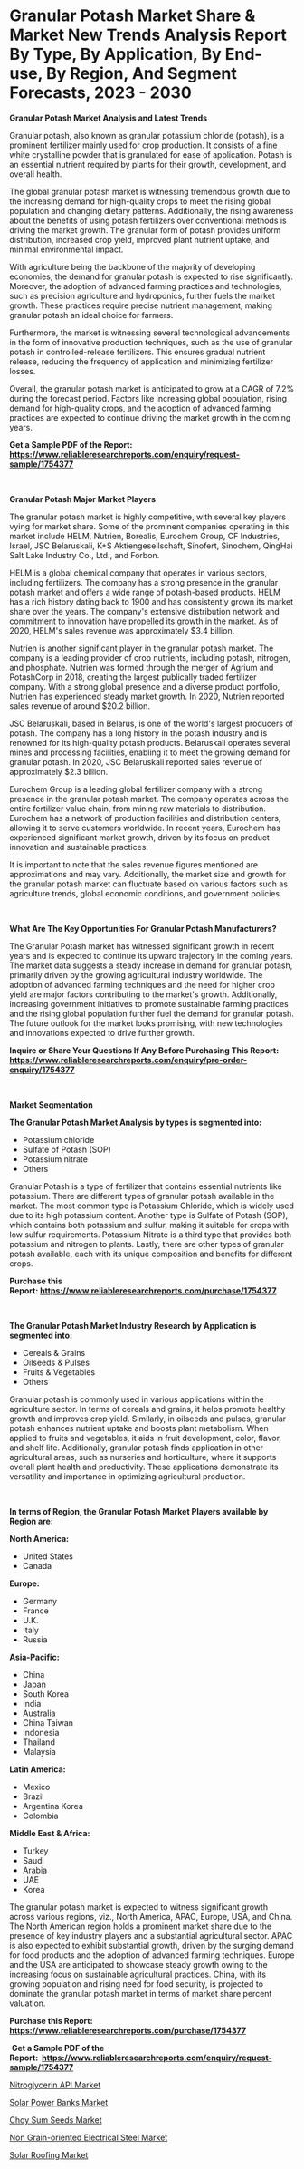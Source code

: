 <p><h1>Granular Potash Market Share & Market New Trends Analysis Report By Type, By Application, By End-use, By Region, And Segment Forecasts, 2023 - 2030</h1></p><p><strong>Granular Potash Market Analysis and Latest Trends</strong></p>
<p><p>Granular potash, also known as granular potassium chloride (potash), is a prominent fertilizer mainly used for crop production. It consists of a fine white crystalline powder that is granulated for ease of application. Potash is an essential nutrient required by plants for their growth, development, and overall health.</p><p>The global granular potash market is witnessing tremendous growth due to the increasing demand for high-quality crops to meet the rising global population and changing dietary patterns. Additionally, the rising awareness about the benefits of using potash fertilizers over conventional methods is driving the market growth. The granular form of potash provides uniform distribution, increased crop yield, improved plant nutrient uptake, and minimal environmental impact.</p><p>With agriculture being the backbone of the majority of developing economies, the demand for granular potash is expected to rise significantly. Moreover, the adoption of advanced farming practices and technologies, such as precision agriculture and hydroponics, further fuels the market growth. These practices require precise nutrient management, making granular potash an ideal choice for farmers.</p><p>Furthermore, the market is witnessing several technological advancements in the form of innovative production techniques, such as the use of granular potash in controlled-release fertilizers. This ensures gradual nutrient release, reducing the frequency of application and minimizing fertilizer losses.</p><p>Overall, the granular potash market is anticipated to grow at a CAGR of 7.2% during the forecast period. Factors like increasing global population, rising demand for high-quality crops, and the adoption of advanced farming practices are expected to continue driving the market growth in the coming years.</p></p>
<p><strong>Get a Sample PDF of the Report:&nbsp; <a href="https://www.reliableresearchreports.com/enquiry/request-sample/1754377">https://www.reliableresearchreports.com/enquiry/request-sample/1754377</a></strong></p>
<p>&nbsp;</p>
<p><strong>Granular Potash Major Market Players</strong></p>
<p><p>The granular potash market is highly competitive, with several key players vying for market share. Some of the prominent companies operating in this market include HELM, Nutrien, Borealis, Eurochem Group, CF Industries, Israel, JSC Belaruskali, K+S Aktiengesellschaft, Sinofert, Sinochem, QingHai Salt Lake Industry Co., Ltd., and Forbon.</p><p>HELM is a global chemical company that operates in various sectors, including fertilizers. The company has a strong presence in the granular potash market and offers a wide range of potash-based products. HELM has a rich history dating back to 1900 and has consistently grown its market share over the years. The company's extensive distribution network and commitment to innovation have propelled its growth in the market. As of 2020, HELM's sales revenue was approximately $3.4 billion.</p><p>Nutrien is another significant player in the granular potash market. The company is a leading provider of crop nutrients, including potash, nitrogen, and phosphate. Nutrien was formed through the merger of Agrium and PotashCorp in 2018, creating the largest publically traded fertilizer company. With a strong global presence and a diverse product portfolio, Nutrien has experienced steady market growth. In 2020, Nutrien reported sales revenue of around $20.2 billion.</p><p>JSC Belaruskali, based in Belarus, is one of the world's largest producers of potash. The company has a long history in the potash industry and is renowned for its high-quality potash products. Belaruskali operates several mines and processing facilities, enabling it to meet the growing demand for granular potash. In 2020, JSC Belaruskali reported sales revenue of approximately $2.3 billion.</p><p>Eurochem Group is a leading global fertilizer company with a strong presence in the granular potash market. The company operates across the entire fertilizer value chain, from mining raw materials to distribution. Eurochem has a network of production facilities and distribution centers, allowing it to serve customers worldwide. In recent years, Eurochem has experienced significant market growth, driven by its focus on product innovation and sustainable practices.</p><p>It is important to note that the sales revenue figures mentioned are approximations and may vary. Additionally, the market size and growth for the granular potash market can fluctuate based on various factors such as agriculture trends, global economic conditions, and government policies.</p></p>
<p>&nbsp;</p>
<p><strong>What Are The Key Opportunities For Granular Potash Manufacturers?</strong></p>
<p><p>The Granular Potash market has witnessed significant growth in recent years and is expected to continue its upward trajectory in the coming years. The market data suggests a steady increase in demand for granular potash, primarily driven by the growing agricultural industry worldwide. The adoption of advanced farming techniques and the need for higher crop yield are major factors contributing to the market's growth. Additionally, increasing government initiatives to promote sustainable farming practices and the rising global population further fuel the demand for granular potash. The future outlook for the market looks promising, with new technologies and innovations expected to drive further growth.</p></p>
<p><strong>Inquire or Share Your Questions If Any Before Purchasing This Report: <a href="https://www.reliableresearchreports.com/enquiry/pre-order-enquiry/1754377">https://www.reliableresearchreports.com/enquiry/pre-order-enquiry/1754377</a></strong></p>
<p>&nbsp;</p>
<p><strong>Market Segmentation</strong></p>
<p><strong>The Granular Potash Market Analysis by types is segmented into:</strong></p>
<p><ul><li>Potassium chloride</li><li>Sulfate of Potash (SOP)</li><li>Potassium nitrate</li><li>Others</li></ul></p>
<p><p>Granular Potash is a type of fertilizer that contains essential nutrients like potassium. There are different types of granular potash available in the market. The most common type is Potassium Chloride, which is widely used due to its high potassium content. Another type is Sulfate of Potash (SOP), which contains both potassium and sulfur, making it suitable for crops with low sulfur requirements. Potassium Nitrate is a third type that provides both potassium and nitrogen to plants. Lastly, there are other types of granular potash available, each with its unique composition and benefits for different crops.</p></p>
<p><strong>Purchase this Report:&nbsp;<a href="https://www.reliableresearchreports.com/purchase/1754377">https://www.reliableresearchreports.com/purchase/1754377</a></strong></p>
<p>&nbsp;</p>
<p><strong>The Granular Potash Market Industry Research by Application is segmented into:</strong></p>
<p><ul><li>Cereals & Grains</li><li>Oilseeds & Pulses</li><li>Fruits & Vegetables</li><li>Others</li></ul></p>
<p><p>Granular potash is commonly used in various applications within the agriculture sector. In terms of cereals and grains, it helps promote healthy growth and improves crop yield. Similarly, in oilseeds and pulses, granular potash enhances nutrient uptake and boosts plant metabolism. When applied to fruits and vegetables, it aids in fruit development, color, flavor, and shelf life. Additionally, granular potash finds application in other agricultural areas, such as nurseries and horticulture, where it supports overall plant health and productivity. These applications demonstrate its versatility and importance in optimizing agricultural production.</p></p>
<p>&nbsp;</p>
<p><strong>In terms of Region, the Granular Potash Market Players available by Region are:</strong></p>
<p>
    <p> <strong> North America: </strong>
        <ul>
            <li>United States</li>
            <li>Canada</li>
        </ul>
        </p> 
    <p> <strong> Europe: </strong>
        <ul>
            <li>Germany</li>
            <li>France</li>
            <li>U.K.</li>
            <li>Italy</li>
            <li>Russia</li>
        </ul>
        </p> 
    <p> <strong> Asia-Pacific: </strong>
        <ul>
            <li>China</li>
            <li>Japan</li>
            <li>South Korea</li>
            <li>India</li>
            <li>Australia</li>
            <li>China Taiwan</li>
            <li>Indonesia</li>
            <li>Thailand</li>
            <li>Malaysia</li>
        </ul>
        </p> 
    <p> <strong> Latin America: </strong>
        <ul>
            <li>Mexico</li>
            <li>Brazil</li>
            <li>Argentina Korea</li>
            <li>Colombia</li>
        </ul>
        </p> 
    <p> <strong> Middle East & Africa: </strong>
        <ul>
            <li>Turkey</li>
            <li>Saudi</li>
            <li>Arabia</li>
            <li>UAE</li>
            <li>Korea</li>
        </ul>
    </p>
    </p>
<p><p>The granular potash market is expected to witness significant growth across various regions, viz., North America, APAC, Europe, USA, and China. The North American region holds a prominent market share due to the presence of key industry players and a substantial agricultural sector. APAC is also expected to exhibit substantial growth, driven by the surging demand for food products and the adoption of advanced farming techniques. Europe and the USA are anticipated to showcase steady growth owing to the increasing focus on sustainable agricultural practices. China, with its growing population and rising need for food security, is projected to dominate the granular potash market in terms of market share percent valuation.</p></p>
<p><strong>Purchase this Report: <a href="https://www.reliableresearchreports.com/purchase/1754377">https://www.reliableresearchreports.com/purchase/1754377</a></strong></p>
<p>&nbsp;<strong>Get a Sample PDF of the Report:&nbsp;&nbsp;<a href="https://www.reliableresearchreports.com/enquiry/request-sample/1754377">https://www.reliableresearchreports.com/enquiry/request-sample/1754377</a></strong></p>
<p><strong></strong></p>
<p><p><a href="https://medium.com/@vidyap2912/decoding-nitroglycerin-api-market-metrics-market-share-trends-and-growth-patterns-2e4717ef9069">Nitroglycerin API Market</a></p><p><a href="https://www.linkedin.com/pulse/solar-power-banks-market-size-share-global-analysis-report-pvrse/">Solar Power Banks Market</a></p><p><a href="https://github.com/rexevange/Market-Research-Report-List-1/blob/main/choy-sum-seeds-market.md">Choy Sum Seeds Market</a></p><p><a href="https://medium.com/@v27092023/non-grain-oriented-electrical-steel-market-focuses-on-market-share-size-and-projected-forecast-4b2aeff8faaf">Non Grain-oriented Electrical Steel Market</a></p><p><a href="https://www.linkedin.com/pulse/solar-roofing-market-size-share-amp-trends-analysis-report-2beee/">Solar Roofing Market</a></p></p>